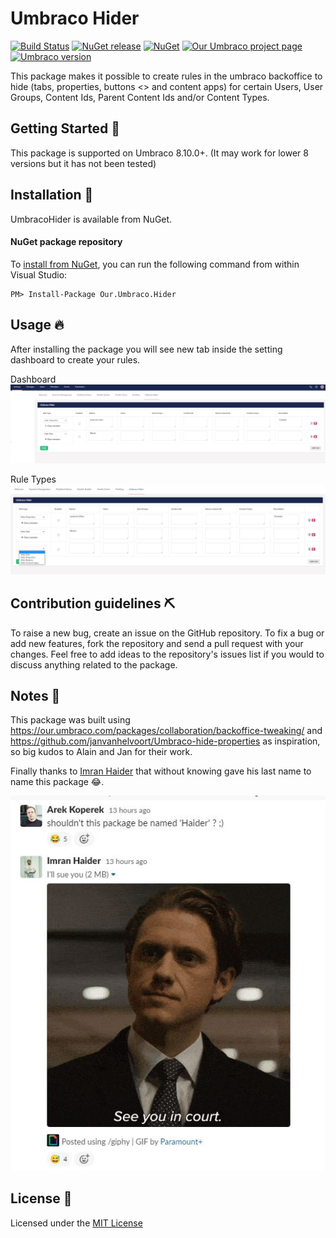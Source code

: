 
# Umbraco Hider

[![Build Status](https://travis-ci.com/ja0b/our.umbraco.hider.svg?branch=master)](https://travis-ci.com/ja0b/our.umbraco.hider) [![NuGet release](https://img.shields.io/nuget/v/Our.Umbraco.Hider.svg)](https://www.nuget.org/packages/Our.Umbraco.Hider) [![NuGet](https://img.shields.io/nuget/dt/Our.Umbraco.Hider.svg)](https://www.nuget.org/packages/Our.Umbraco.Hider) [![Our Umbraco project page](https://img.shields.io/badge/our-umbraco-orange.svg)](https://our.umbraco.org/projects/backoffice-extensions/cogworks-examine-inspector) [![Umbraco version](https://img.shields.io/badge/umbraco->8.10.0-%233544b1)](https://github.com/ja0b/Our.Umbraco.Hider)

This package makes it possible to create rules in the umbraco backoffice to hide (tabs, properties, buttons <<Including the actions button>> and content apps) for certain Users, User Groups, Content Ids, Parent Content Ids and/or Content Types.

## Getting Started 💫

This package is supported on Umbraco 8.10.0+.
(It may work for lower 8 versions but it has not been tested)

## Installation 🎊

UmbracoHider is available from NuGet.

#### NuGet package repository
To [install from NuGet](https://www.nuget.org/packages/Our.Umbraco.Hider/), you can run the following command from within Visual Studio:

	PM> Install-Package Our.Umbraco.Hider

## Usage 🔥

After installing the package you will see new tab inside the setting dashboard to create your rules.

Dashboard
![UmbracoHider Dashboard](docs/img/UmbracoHider_1.JPG?raw=true)

Rule Types
![UmbracoHider Rule Types](docs/img/UmbracoHider_2.JPG?raw=true)

## Contribution guidelines ⛏

To raise a new bug, create an issue on the GitHub repository. To fix a bug or add new features, fork the repository and send a pull request with your changes. Feel free to add ideas to the repository's issues list if you would to discuss anything related to the package.

## Notes 📝
This package was built using https://our.umbraco.com/packages/collaboration/backoffice-tweaking/ and https://github.com/janvanhelvoort/Umbraco-hide-properties as inspiration, so big kudos to Alain and Jan for their work.

Finally thanks to [Imran Haider](https://twitter.com/Jim_Randy) that without knowing gave his last name to name this package 😂.

![UmbracoHider Name](docs/img/UmbracoHider_3.JPG?raw=true)

## License 📜
Licensed under the [MIT License](LICENSE)